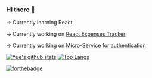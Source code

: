 ### Hi there 👋

-> Currently learning React

-> Currently working on [React Expenses Tracker](https://github.com/ericraymundrex/Expenses_Tracker)

-> Currently working on [Micro-Service for authentication](https://github.com/ericraymundrex/React_user_autentication_API)

[![Yue's github stats](https://github-readme-stats.vercel.app/api?username=yzhao062&theme=material-palenight&count_private=true&hide=contribs)](https://github.com/anuraghazra/github-readme-stats)
[![Top Langs](https://github-readme-stats.vercel.app/api/top-langs/?username=yzhao062&theme=material-palenight&hide=Jupyter&layout=compact)](https://github.com/anuraghazra/github-readme-stats)

[![forthebadge](https://forthebadge.com/images/badges/contains-cat-gifs.svg)]()

